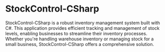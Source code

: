 # StockControl-CSharp
StockControl-CSharp is a robust inventory management system built with C#. This application provides efficient tracking and management of stock levels, enabling businesses to streamline their inventory processes. Whether you're handling warehouse inventory or managing stock for a small business, StockControl-CSharp offers a comprehensive solution.
